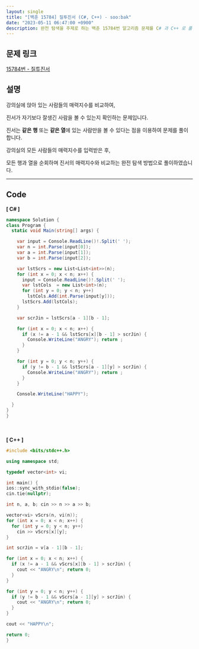 ```yaml
---
layout: single
title: "[백준 15784] 질투진서 (C#, C++) - soo:bak"
date: "2023-05-11 06:47:00 +0900"
description: 완전 탐색을 주제로 하는 백준 15784번 알고리즘 문제를 C# 과 C++ 로 풀이 및 해설
---
```


## 문제 링크
  [15784번 - 질투진서](https://www.acmicpc.net/problem/15784)

## 설명
강의실에 앉아 있는 사람들의 매력지수를 비교하여, <br>

진서가 자기보다 잘생긴 사람을 볼 수 있는지 확인하는 문제입니다. <br>

진서는 <b>같은 행</b> 또는 <b>같은 열</b>에 있는 사람만을 볼 수 있다는 점을 이용하여 문제를 풀이합니다. <br>

강의실의 모든 사람들의 매력지수를 입력받은 후, <br>

모든 행과 열을 순회하며 진서의 매력지수와 비교하는 완전 탐색 방법으로 풀이하였습니다. <br>

- - -

## Code
<b>[ C# ] </b>
<br>

  ```c#
namespace Solution {
  class Program {
    static void Main(string[] args) {

      var input = Console.ReadLine()!.Split(' ');
      var n = int.Parse(input[0]);
      var a = int.Parse(input[1]);
      var b = int.Parse(input[2]);

      var lstScrs = new List<List<int>>(n);
      for (int x = 0; x < n; x++) {
        input = Console.ReadLine()!.Split(' ');
        var lstCols  = new List<int>(n);
        for (int y = 0; y < n; y++)
          lstCols.Add(int.Parse(input[y]));
        lstScrs.Add(lstCols);
      }

      var scrJin = lstScrs[a - 1][b - 1];

      for (int x = 0; x < n; x++) {
        if (x != a - 1 && lstScrs[x][b - 1] > scrJin) {
          Console.WriteLine("ANGRY"); return ;
        }
      }

      for (int y = 0; y < n; y++) {
        if (y != b - 1 && lstScrs[a - 1][y] > scrJin) {
          Console.WriteLine("ANGRY"); return ;
        }
      }

      Console.WriteLine("HAPPY");

    }
  }
}
  ```
<br><br>
<b>[ C++ ] </b>
<br>

  ```c++
#include <bits/stdc++.h>

using namespace std;

typedef vector<int> vi;

int main() {
  ios::sync_with_stdio(false);
  cin.tie(nullptr);

  int n, a, b; cin >> n >> a >> b;

  vector<vi> vScrs(n, vi(n));
  for (int x = 0; x < n; x++) {
    for (int y = 0; y < n; y++)
      cin >> vScrs[x][y];
  }

  int scrJin = v[a - 1][b - 1];

  for (int x = 0; x < n; x++) {
    if (x != a - 1 && vScrs[x][b - 1] > scrJin) {
      cout << "ANGRY\n"; return 0;
    }
  }

  for (int y = 0; y < n; y++) {
    if (y != b - 1 && vScrs[a - 1][y] > scrJin) {
      cout << "ANGRY\n"; return 0;
    }
  }

  cout << "HAPPY\n";

  return 0;
}
  ```
